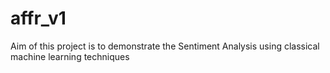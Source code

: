 # affr_v1
Aim of this project is to demonstrate the Sentiment Analysis using classical machine learning techniques
